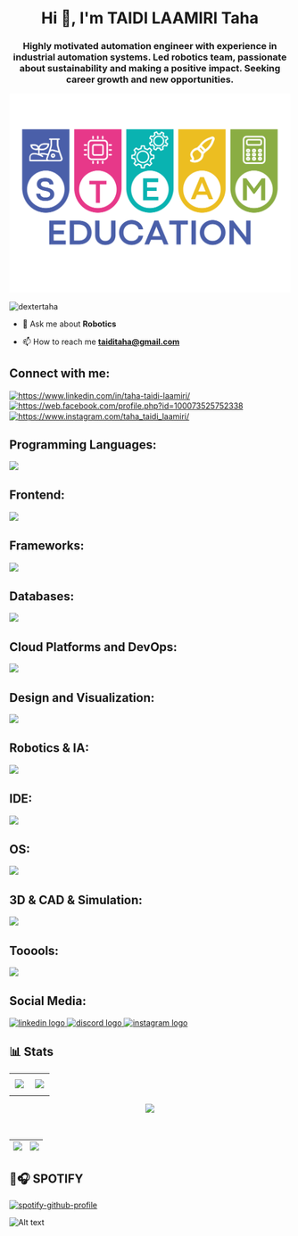 <h1 align="center">Hi 👋, I'm TAIDI LAAMIRI Taha</h1>
<h3 align="center">Highly motivated automation engineer with experience in industrial automation systems. Led robotics team, passionate about sustainability and making a positive impact. Seeking career growth and new opportunities.</h3>
<p align="center"><img width="600" src="https://github.com/DexterTaha/DexterTaha/blob/main/Image/Ajouter%20un%20titre%20(3).png"></p>

<p align="left"> <img src="https://komarev.com/ghpvc/?username=dextertaha&label=Profile%20views&color=0e75b6&style=flat" alt="dextertaha" /> </p>

- 💬 Ask me about **Robotics**

- 📫 How to reach me **taiditaha@gmail.com**
  
###
<h2 align="left">Connect with me:</h2>


<p align="left">
<a href="https://linkedin.com/in/https://www.linkedin.com/in/taha-taidi-laamiri/" target="blank"><img align="center" src="https://raw.githubusercontent.com/rahuldkjain/github-profile-readme-generator/master/src/images/icons/Social/linked-in-alt.svg" alt="https://www.linkedin.com/in/taha-taidi-laamiri/" height="30" width="40" /></a>
<a href="https://fb.com/https://web.facebook.com/profile.php?id=100073525752338" target="blank"><img align="center" src="https://raw.githubusercontent.com/rahuldkjain/github-profile-readme-generator/master/src/images/icons/Social/facebook.svg" alt="https://web.facebook.com/profile.php?id=100073525752338" height="30" width="40" /></a>
<a href="https://instagram.com/https://www.instagram.com/taha_taidi_laamiri/" target="blank"><img align="center" src="https://raw.githubusercontent.com/rahuldkjain/github-profile-readme-generator/master/src/images/icons/Social/instagram.svg" alt="https://www.instagram.com/taha_taidi_laamiri/" height="30" width="40" /></a>
</p>



###
<h2 align="left">Programming Languages:</h2>
<p align="left">
  <a href="https://skillicons.dev">
    <img src="https://skillicons.dev/icons?i=c,cpp,py,java" />
  </a>
</p>



<h2 align="left">Frontend:</h2>
<p align="left">
  <a href="https://skillicons.dev">
    <img src="https://skillicons.dev/icons?i=html,css,js,scss,latex" />
  </a>
</p>



<h2 align="left">Frameworks:</h2>
<p align="left">
  <a href="https://skillicons.dev">
    <img src="https://skillicons.dev/icons?i=react,vue,bootstrap" />
  </a>
</p>



<h2 align="left">Databases:</h2>
<p align="left">
  <a href="https://skillicons.dev">
    <img src="https://skillicons.dev/icons?i=mysql,firebase" />
  </a>
</p>



<h2 align="left">Cloud Platforms and DevOps:</h2>
<p align="left">
  <a href="https://skillicons.dev">
    <img src="https://skillicons.dev/icons?i=docker,kubernetes,git,github" />
  </a>
</p>



<h2 align="left">Design and Visualization:</h2>
<p align="left">
  <a href="https://skillicons.dev">
    <img src="https://skillicons.dev/icons?i=figma,ai,ae,ps,pr" />
  </a>
</p>



<h2 align="left">Robotics & IA:</h2>
<p align="left">
  <a href="https://skillicons.dev">
    <img src="https://skillicons.dev/icons?i=raspberrypi,arduino,ros,bash,opencv,pytorch,tensorflow" />
  </a>
</p>



<h2 align="left">IDE:</h2>
<p align="left">
  <a href="https://skillicons.dev">
    <img src="https://skillicons.dev/icons?i=vscode,pycharm,arduino,androidstudio,bash,sublime,processing" />
  </a>
</p>



<h2 align="left">OS:</h2>
<p align="left">
  <a href="https://skillicons.dev">
    <img src="https://skillicons.dev/icons?i=apple,windows,raspberrypi,linux,kali,ubuntu" />
  </a>
</p>



<h2 align="left">3D & CAD & Simulation:</h2>
<p align="left">
  <a href="https://skillicons.dev">
    <img src="https://skillicons.dev/icons?i=blender,matlab,sketchup,unity" />
  </a>
</p>



<h2 align="left">Tooools:</h2>
<p align="left">
  <a href="https://skillicons.dev">
    <img src="https://skillicons.dev/icons?i=notion,matlab,stackoverflow" />
  </a>
</p>



<h2 align="left">Social Media:</h2>
<div align="left">
  <a href="https://www.linkedin.com/in/taha-taidi-laamiri/" target="_blank">
    <img src="https://raw.githubusercontent.com/maurodesouza/profile-readme-generator/master/src/assets/icons/social/linkedin/default.svg" width="52" height="40" alt="linkedin logo"  />
  </a>
  <a href="https://discordid.netlify.app/?id=968250839993036850" target="_blank">
    <img src="https://raw.githubusercontent.com/maurodesouza/profile-readme-generator/master/src/assets/icons/social/discord/default.svg" width="52" height="40" alt="discord logo"  />
  </a>
  <a href="https://www.instagram.com/taha_taidi_laamiri/" target="_blank">
    <img src="https://raw.githubusercontent.com/maurodesouza/profile-readme-generator/master/src/assets/icons/social/instagram/default.svg" width="52" height="40" alt="instagram logo"  />
  </a>
</div>


###
<h2 align="left">📊 Stats</h2>


<table style="width: 100%; text-align: center; border: none;">
  <tr>
    <td style="width: 50%; padding: 10px;">
      <img src="https://github-profile-summary-cards.vercel.app/api/cards/profile-details?username=DexterTaha&theme=dark" style="height: 150px;" />
    </td>
    <td style="width: 50%; padding: 10px;">
      <img src="https://github-readme-stats.vercel.app/api/top-langs?username=DexterTaha&show_icons=true&locale=en&layout=compact&theme=github_dark" style="height: 150px;" />
    </td>
  </tr>
</table>

<p align="center">
  <img src="https://github-profile-trophy.vercel.app/?username=DexterTaha&row=1&theme=dark" style="height: 150px;" />

</p>

<br>

| ![](https://github-readme-stats.vercel.app/api?username=DexterTaha&show_icons=true&locale=en&theme=dark) | ![](https://github-readme-streak-stats.herokuapp.com/?user=DexterTaha&theme=dark) |
|-|-|

###
<h2 align="left">🎵🎧 SPOTIFY</h2>

<p align="center">
  
[![spotify-github-profile](https://spotify-github-profile.kittinanx.com/api/view?uid=yywitii045df074e7azo4369s&cover_image=true&theme=novatorem&show_offline=false&background_color=121212&interchange=false&bar_color=53b14f&bar_color_cover=false)](https://github.com/kittinan/spotify-github-profile)

![Alt text](https://spotify-recently-played-readme.vercel.app/api?user=yywitii045df074e7azo4369s&unique={true|1|on|yes})
</p>
